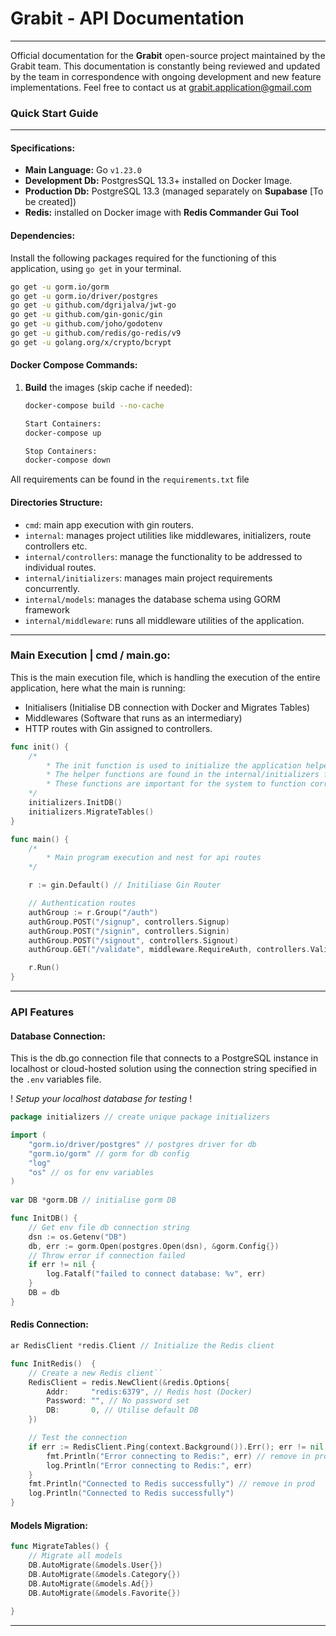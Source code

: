 
# Grabit - API Documentation
________________________________________________________________________
 Official documentation for the **Grabit** open-source project maintained by the Grabit team. This documentation is constantly being reviewed and updated by the team in correspondence with ongoing development and new feature implementations. Feel free to contact us at grabit.application@gmail.com

### Quick Start Guide
________________________________________________________________________
#### Specifications:

- **Main Language:** Go `v1.23.0`
- **Development Db:** PostgresSQL 13.3+ installed on Docker Image.
- **Production Db:** PostgreSQL 13.3 (managed separately on **Supabase** [To be created])
- **Redis:** installed on Docker image with **Redis Commander Gui Tool**

#### Dependencies:

Install the following packages required for the functioning of this application, using `go get` in your terminal.

```bash
go get -u gorm.io/gorm
go get -u gorm.io/driver/postgres
go get -u github.com/dgrijalva/jwt-go
go get -u github.com/gin-gonic/gin
go get -u github.com/joho/godotenv
go get -u github.com/redis/go-redis/v9
go get -u golang.org/x/crypto/bcrypt

```

#### Docker Compose Commands:

1. **Build** the images (skip cache if needed):
   ```bash
   docker-compose build --no-cache

   Start Containers: 
   docker-compose up

   Stop Containers:
   docker-compose down


All requirements can be found in the `requirements.txt` file
#### Directories Structure:

- `cmd`: main app execution with gin routers.
- `internal`: manages project utilities like middlewares, initializers, route controllers etc.
- `internal/controllers`: manage the functionality to be addressed to individual routes.
- `internal/initializers`: manages main project requirements concurrently. 
- `internal/models`: manages the database schema using GORM framework
- `internal/middleware`: runs all middleware utilities of the application.

________________________________________________________________________
### Main Execution | cmd / main.go:

This is the main execution file, which is handling the execution of the entire application, here what the main is running:
- Initialisers (Initialise DB connection with Docker and Migrates Tables)
- Middlewares (Software that runs as an intermediary)
- HTTP routes with Gin assigned to controllers.

```go
func init() {
	/*
		* The init function is used to initialize the application helper functions
		* The helper functions are found in the internal/initializers folder
		* These functions are important for the system to function correctly
	*/
	initializers.InitDB()
	initializers.MigrateTables()
}

func main() {
	/*
		* Main program execution and nest for api routes
	*/

	r := gin.Default() // Initiliase Gin Router

	// Authentication routes
	authGroup := r.Group("/auth")
	authGroup.POST("/signup", controllers.Signup)
	authGroup.POST("/signin", controllers.Signin)
	authGroup.POST("/signout", controllers.Signout)
	authGroup.GET("/validate", middleware.RequireAuth, controllers.Validate)

	r.Run()
}
```
________________________________________________________________________
### API Features

#### Database Connection:

This is the db.go connection file that connects to a PostgreSQL instance in localhost or cloud-hosted solution using the connection string specified in the `.env` variables file. 

! *Setup your localhost database for testing* !

```go
package initializers // create unique package initializers

import (
	"gorm.io/driver/postgres" // postgres driver for db
	"gorm.io/gorm" // gorm for db config
	"log"
	"os" // os for env variables
)
  
var DB *gorm.DB // initialise gorm DB

func InitDB() {
	// Get env file db connection string
	dsn := os.Getenv("DB")
	db, err := gorm.Open(postgres.Open(dsn), &gorm.Config{})
	// Throw error if connection failed
	if err != nil {
		log.Fatalf("failed to connect database: %v", err)
	}
	DB = db
}
```

#### Redis Connection:

```go
ar RedisClient *redis.Client // Initialize the Redis client

func InitRedis()  {
	// Create a new Redis client``
	RedisClient = redis.NewClient(&redis.Options{
		Addr:     "redis:6379", // Redis host (Docker)
		Password: "", // No password set
		DB:       0, // Utilise default DB
	})

	// Test the connection
	if err := RedisClient.Ping(context.Background()).Err(); err != nil {
		fmt.Println("Error connecting to Redis:", err) // remove in prod
		log.Println("Error connecting to Redis:", err)
	}
	fmt.Println("Connected to Redis successfully") // remove in prod
	log.Println("Connected to Redis successfully")
}
```

#### Models Migration:

```go
func MigrateTables() {
	// Migrate all models
	DB.AutoMigrate(&models.User{})
	DB.AutoMigrate(&models.Category{})
	DB.AutoMigrate(&models.Ad{})
	DB.AutoMigrate(&models.Favorite{})
	
}
```

________________________________________________________________________
